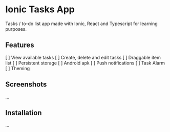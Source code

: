 # Ionic Tasks App

Tasks / to-do list app made with Ionic, React and Typescript for learning purposes.

## Features

[ ] View available tasks
[ ] Create, delete and edit tasks
[ ] Draggable item list
[ ] Persistent storage
[ ] Android apk
[ ] Push notifications
[ ] Task Alarm
[ ] Theming

## Screenshots

...

## Installation

...